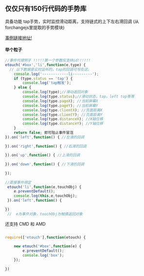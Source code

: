 ## 仅仅只有150行代码的手势库

具备功能 tap手势，实时监控滑动距离，支持链式的上下左右滑回调
(从forchangejs里提取的手势模块)

 [事例链接地址!](http://meckodo.github.io/eTouch/index.html) 
#### 举个粒子

```javascript
//事件代理例子 !!!!!第一个参数仅支持id!!!!!!
etouch('#box','li',function(e,type) {
  // 以下数据是实时监听的，tap的回调可写在这。
    console.log('------------li---------');
	if (type.status == 'tap') {
		console.log('tap触发');
	} else {
		console.log(type);//滑动返回对象
	 	console.log(type.status);//滑动状态，tap，left top等等
	 	console.log(type.pageX); //当前屏幕X
	 	console.log(type.pageY); //当前屏幕Y
	 	console.log(type.clientX); //页面距离X
	 	console.log(type.clientY); //页面距离Y
	 	console.log(type.distanceX); //X轴位移
	 	console.log(type.distanceY); //Y轴位移
	}
  	return false; 即可阻止事件冒泡
}).on('left',function() { //左滑的回调
 
}).on('right',function() { //右滑的回调
 
}).on('up',function() { //上滑的回调
 
}).on('down',function() { //下滑的回调
 
});
   
//直接事件绑定
 etouch('li',function(e,touchObj) {
 	e.preventDefault();
 	console.log(this,e,touchObj);
 }).on('left',function() {
 
})
 //  e为事件对象，touchObj为触摸返回对象
```

还支持 CMD 和 AMD 
```javascript

require(['etouch'],function(etouch) {
	
	new etouch('#box',function(e) {
		e.preventDefault();
		console.log('box');
	});
	
})

```